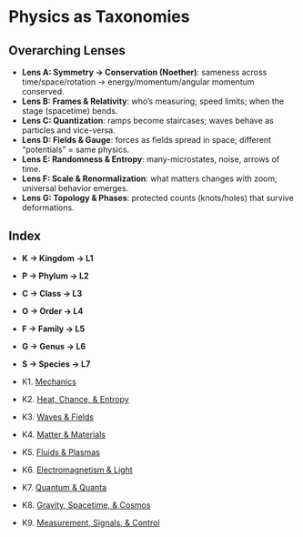 # Physics as Taxonomies

## Overarching Lenses

- **Lens A: Symmetry -> Conservation (Noether)**: sameness across time/space/rotation → energy/momentum/angular momentum conserved.
- **Lens B: Frames & Relativity**: who’s measuring; speed limits; when the stage (spacetime) bends.
- **Lens C: Quantization**: ramps become staircases; waves behave as particles and vice-versa.
- **Lens D: Fields & Gauge**: forces as fields spread in space; different “potentials” = same physics.
- **Lens E: Randomness & Entropy**: many-microstates, noise, arrows of time.
- **Lens F: Scale & Renormalization**: what matters changes with zoom; universal behavior emerges.
- **Lens G: Topology & Phases**: protected counts (knots/holes) that survive deformations.

## Index

- **K -> Kingdom -> L1**
- **P -> Phylum -> L2**
- **C -> Class -> L3**
- **O -> Order -> L4**
- **F -> Family -> L5**
- **G -> Genus -> L6**
- **S -> Species -> L7**

- K1. [Mechanics](/Taxonomies-of-Physics/K1-L1_Mechanics)
- K2. [Heat, Chance, & Entropy](/Taxonomies-of-Physics/K2-L1_Heat-Chance-&-Entropy)
- K3. [Waves & Fields](/Taxonomies-of-Physics/K3-L1_Waves-&-Fields)
- K4. [Matter & Materials](/Taxonomies-of-Physics/K4-L1_Matter-&-Materials)
- K5. [Fluids & Plasmas](/Taxonomies-of-Physics/K5-L1_Fluids-&-Plasmas)
- K6. [Electromagnetism & Light](/Taxonomies-of-Physics/K6-L1_Electromagnetism-&-Light)
- K7. [Quantum & Quanta](/Taxonomies-of-Physics/K7-L1_Quantum-&-Quanta)
- K8. [Gravity, Spacetime, & Cosmos](/Taxonomies-of-Physics/K8-L1_Gravity-Spacetime-&-Cosmos)
- K9. [Measurement, Signals, & Control](/Taxonomies-of-Physics/K9-L1_Measurement-Signals-&-Control)
